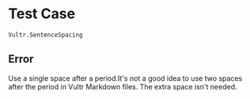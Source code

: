 # Test Case

    Vultr.SentenceSpacing

## Error

Use a single space after a period.It's not a good idea to use two spaces after the period in Vultr Markdown files.  The extra space isn't needed.

